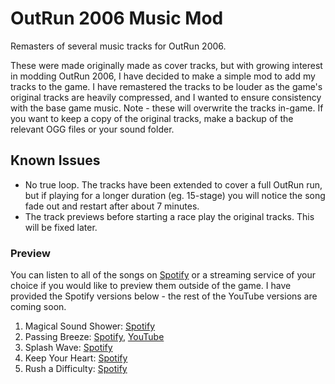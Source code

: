# OutRun 2006 Music Mod

Remasters of several music tracks for OutRun 2006.

These were made originally made as cover tracks, but with growing interest in modding OutRun 2006, I have decided to make a simple mod to add my tracks to the game. I have remastered the tracks to be louder as the game's original tracks are heavily compressed, and I wanted to ensure consistency with the base game music.
Note - these will overwrite the tracks in-game. If you want to keep a copy of the original tracks, make a backup of the relevant OGG files or your sound folder. 

## Known Issues

- No true loop. The tracks have been extended to cover a full OutRun run, but if playing for a longer duration (eg. 15-stage) you will notice the song fade out and restart after about 7 minutes.
- The track previews before starting a race play the original tracks. This will be fixed later.

### Preview

You can listen to all of the songs on [Spotify](https://open.spotify.com/album/3TZdxB2uT5U9jbQxVIBVzi) or a streaming service of your choice if you would like to preview them outside of the game. I have provided the Spotify versions below - the rest of the YouTube versions are coming soon.

1. Magical Sound Shower: [Spotify](https://open.spotify.com/track/2LNBkFk4gLKaEqI4hjaZzW)
2. Passing Breeze: [Spotify](https://open.spotify.com/track/1h4ARVsCYVn0tvzy6U38Cj), [YouTube](https://youtu.be/KdvsDp6hBmY)
3. Splash Wave: [Spotify](https://open.spotify.com/track/4SdPbzUwbNQXfaGfqfsejI)
4. Keep Your Heart: [Spotify](https://open.spotify.com/track/2B46P07ucKFKtWyXdQtDQd)
5. Rush a Difficulty: [Spotify](https://open.spotify.com/track/5IpQrApdF42pWBJfWNfzuZ)
